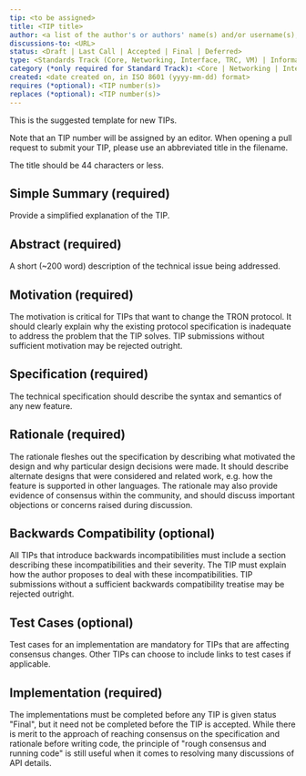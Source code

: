 ```yaml
---
tip: <to be assigned>
title: <TIP title>
author: <a list of the author's or authors' name(s) and/or username(s), or name(s) and email(s), e.g. (use with the parentheses or triangular brackets) FirstName LastName (@GitHubUsername), FirstName LastName <foo@bar.com>, FirstName (@GitHubUsername) and GitHubUsername (@GitHubUsername)>
discussions-to: <URL>
status: <Draft | Last Call | Accepted | Final | Deferred>
type: <Standards Track (Core, Networking, Interface, TRC, VM) | Informational>
category (*only required for Standard Track): <Core | Networking | Interface | TRC | VM>
created: <date created on, in ISO 8601 (yyyy-mm-dd) format>
requires (*optional): <TIP number(s)>
replaces (*optional): <TIP number(s)>
---  
```


This is the suggested template for new TIPs.

Note that an TIP number will be assigned by an editor. When opening a pull request to submit your TIP, please use an abbreviated title in the filename.

The title should be 44 characters or less.

## Simple Summary (required)

Provide a simplified explanation of the TIP.

## Abstract (required)

A short (~200 word) description of the technical issue being addressed.

## Motivation (required)

The motivation is critical for TIPs that want to change the TRON protocol. It should clearly explain why the existing protocol specification is inadequate to address the problem that the TIP solves. TIP submissions without sufficient motivation may be rejected outright.

## Specification (required)

The technical specification should describe the syntax and semantics of any new feature. 

## Rationale (required)

The rationale fleshes out the specification by describing what motivated the design and why particular design decisions were made. It should describe alternate designs that were considered and related work, e.g. how the feature is supported in other languages. The rationale may also provide evidence of consensus within the community, and should discuss important objections or concerns raised during discussion.

## Backwards Compatibility (optional)

All TIPs that introduce backwards incompatibilities must include a section describing these incompatibilities and their severity. The TIP must explain how the author proposes to deal with these incompatibilities. TIP submissions without a sufficient backwards compatibility treatise may be rejected outright.

## Test Cases (optional)

Test cases for an implementation are mandatory for TIPs that are affecting consensus changes. Other TIPs can choose to include links to test cases if applicable.

## Implementation (required)

The implementations must be completed before any TIP is given status "Final", but it need not be completed before the TIP is accepted. While there is merit to the approach of reaching consensus on the specification and rationale before writing code, the principle of "rough consensus and running code" is still useful when it comes to resolving many discussions of API details.

